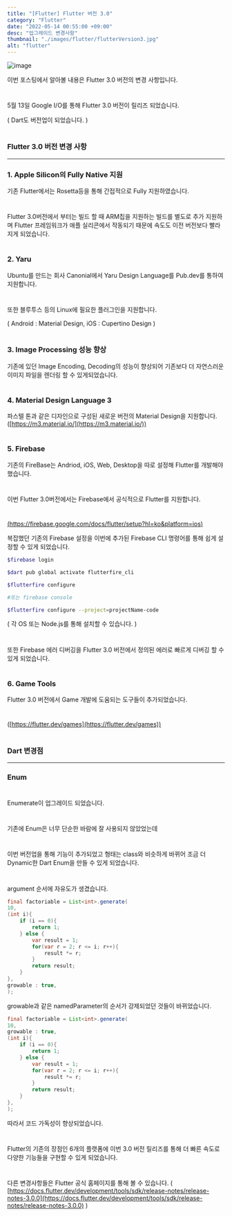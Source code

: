 ```yaml
---
title: "[Flutter] Flutter 버전 3.0"
category: "Flutter"
date: "2022-05-14 00:55:00 +09:00"
desc: "업그레이드 변경사항"
thumbnail: "./images/flutter/flutterVersion3.jpg"
alt: "flutter"
---
```



![image](https://user-images.githubusercontent.com/85836879/170488319-313c77bb-9b29-4d9e-90c5-afba56a08865.png)

이번 포스팅에서 알아볼 내용은 Flutter 3.0 버전의 변경 사항입니다.
#
5월 13일 Google I/O를 통해 Flutter 3.0 버전이 릴리즈 되었습니다.

( Dart도 버전업이 되었습니다. )
#
### Flutter 3.0 버전 변경 사항

---

### 1\. Apple Silicon의 Fully Native 지원

기존 Flutter에서는 Rosetta등을 통해 간접적으로 Fully 지원하였습니다.
#
Flutter 3.0버전에서 부터는 빌드 할 때 ARM칩을 지원하는 빌드를 별도로 추가 지원하며 Flutter 프레임워크가 애플 실리콘에서 작동되기 때문에 속도도 이전 버전보다 빨라지게 되었습니다.
#
### 2\. Yaru

Ubuntu를 만드는 회사 Canonial에서 Yaru Design Language를 Pub.dev를 통하여 지원합니다.
#
또한 블루투스 등의 Linux에 필요한 플러그인을 지원합니다.

( Android : Material Design, iOS : Cupertino Design ) 
#
#
### 3\. Image Processing 성능 향상

기존에 있던 Image Encoding, Decoding의 성능이 향상되어 기존보다 더 자연스러운 이미지 파일을 렌더링 할 수 있게되었습니다.
#
### 4\. Material Design Language 3

파스텔 톤과 같은 디자인으로 구성된 새로운 버전의 Material Design을 지원합니다.
([https://m3.material.io/](https://m3.material.io/))
#
### 5\. Firebase

기존의 FireBase는 Andriod, iOS, Web, Desktop을 따로 설정해 Flutter를 개발해야 했습니다.
#
이번 Flutter 3.0버전에서는 Firebase에서 공식적으로 Flutter를 지원합니다.
#
[(https://firebase.google.com/docs/flutter/setup?hl=ko&platform=ios)](https://firebase.google.com/docs/flutter/setup?hl=ko&platform=ios)

복잡했던 기존의 Firebase 설정을 이번에 추가된 Firebase CLI 명령어를 통해 쉽게 설정할 수 있게 되었습니다.

```bash
$firebase login

$dart pub global activate flutterfire_cli

$flutterfire configure

#또는 firebase console

$flutterfire configure --project=projectName-code
```

( 각 OS 또는 Node.js를 통해 설치할 수 있습니다. )
#
또한 Firebase 에러 디버깅을 Flutter 3.0 버전에서 정의된 에러로 빠르게 디버깅 할 수 있게 되었습니다.
#
### 6\. Game Tools

Flutter 3.0 버전에서 Game 개발에 도움되는 도구들이 추가되었습니다.
#
([https://flutter.dev/games](https://flutter.dev/games))
#
### Dart 변경점

---

### Enum
#
Enumerate이 업그레이드 되었습니다.
#
기존에 Enum은 너무 단순한 바람에 잘 사용되지 않았었는데 
#
이번 버전업을 통해 기능이 추가되었고 형태는 class와 비슷하게 바뀌어 조금 더 Dynamic한 Dart Enum을 만들 수 있게 되었습니다.
#
argument 순서에 자유도가 생겼습니다.

```java
final factoriable = List<int>.generate(
10,
(int i){
	if (i == 0){
    	return 1;
    } else {
    	var result = 1;
        for(var r = 2; r <= i; r++){
        	result *= r;
        }
        return result;
    }
},
growable : true,
);
```

growable과 같은 namedParameter의 순서가 강제되었던 것들이 바뀌었습니다.

```java
final factoriable = List<int>.generate(
10,
growable : true,
(int i){
	if (i == 0){
    	return 1;
    } else {
    	var result = 1;
        for(var r = 2; r <= i; r++){
        	result *= r;
        }
        return result;
    }
},
);
```

따라서 코드 가독성이 향상되었습니다.
#
Flutter의 기존의 장점인 6개의 플랫폼에 이번 3.0 버전 릴리즈를 통해 더 빠른 속도로 다양한 기능들을 구현할 수 있게 되었습니다.
#
다른 변경사항들은 Flutter 공식 홈페이지를 통해 볼 수 있습니다.
( [https://docs.flutter.dev/development/tools/sdk/release-notes/release-notes-3.0.0](https://docs.flutter.dev/development/tools/sdk/release-notes/release-notes-3.0.0) )